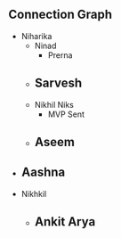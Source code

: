 ## Connection Graph

- Niharika
  - Ninad
    - Prerna
  - Sarvesh
    -
  - Nikhil Niks
    - MVP Sent
  - Aseem
    -
- Aashna
  -
- Nikhkil
  - Ankit Arya
    -
